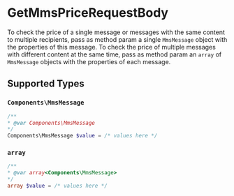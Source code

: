 # GetMmsPriceRequestBody

To check the price of a single message or messages with the same content to multiple recipients, pass as method param a single `MmsMessage` object with the properties of this message. To check the price of multiple messages with different content at the same time, pass as method param an `array` of `MmsMessage` objects with the properties of each message.


## Supported Types

### `Components\MmsMessage`

```php
/**
* @var Components\MmsMessage
*/
Components\MmsMessage $value = /* values here */
```

### `array`

```php
/**
* @var array<Components\MmsMessage>
*/
array $value = /* values here */
```

